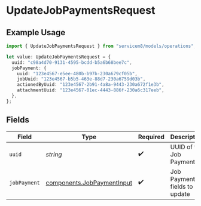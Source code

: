 # UpdateJobPaymentsRequest

## Example Usage

```typescript
import { UpdateJobPaymentsRequest } from "servicem8/models/operations";

let value: UpdateJobPaymentsRequest = {
  uuid: "c98a4d70-9131-4595-bcdd-b5a6b68bee7c",
  jobPayment: {
    uuid: "123e4567-e5ee-480b-b97b-230a679cf05b",
    jobUuid: "123e4567-b5b5-463e-88d7-230a6759d03b",
    actionedByUuid: "123e4567-2b91-4a8a-9443-230a672f1e3b",
    attachmentUuid: "123e4567-01ec-4443-886f-230a6c317eeb",
  },
};
```

## Fields

| Field                                                                    | Type                                                                     | Required                                                                 | Description                                                              |
| ------------------------------------------------------------------------ | ------------------------------------------------------------------------ | ------------------------------------------------------------------------ | ------------------------------------------------------------------------ |
| `uuid`                                                                   | *string*                                                                 | :heavy_check_mark:                                                       | UUID of the Job Payment                                                  |
| `jobPayment`                                                             | [components.JobPaymentInput](../../models/components/jobpaymentinput.md) | :heavy_check_mark:                                                       | Job Payment fields to update                                             |